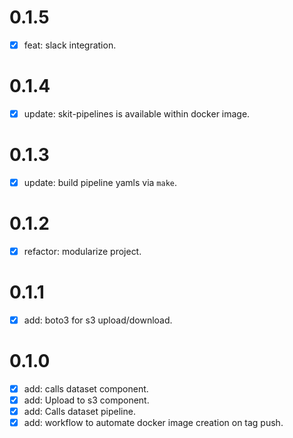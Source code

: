 # 0.1.5

- [x] feat: slack integration.

# 0.1.4

- [x] update: skit-pipelines is available within docker image.

# 0.1.3

- [x] update: build pipeline yamls via `make`.

# 0.1.2

- [x] refactor: modularize project.

# 0.1.1

- [x] add: boto3 for s3 upload/download.

# 0.1.0

- [x] add: calls dataset component.
- [x] add: Upload to s3 component.
- [x] add: Calls dataset pipeline.
- [x] add: workflow to automate docker image creation on tag push.
